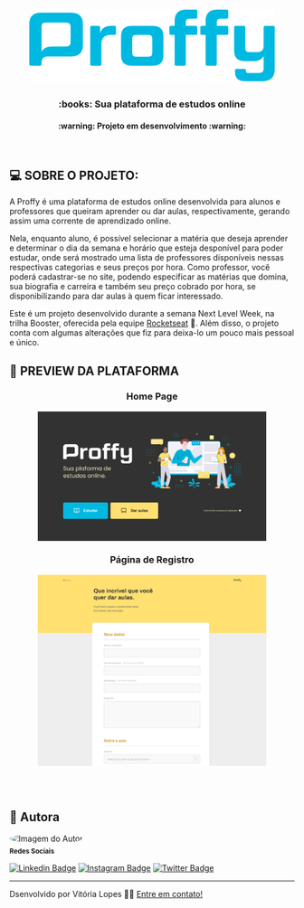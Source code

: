 <h1 align="center" >
    <img alt="Logo Proffy" src="/public/images/logo-blue.png" />
</h1>

<h3 align="center">
    :books: Sua plataforma de estudos online
</h3>

<h4 align="center"> :warning: Projeto em desenvolvimento :warning: </h4><br>

## :computer: SOBRE O PROJETO: 

A Proffy é uma plataforma de estudos online desenvolvida para alunos e professores que queiram aprender ou dar aulas, respectivamente, gerando assim uma corrente de aprendizado online. 

Nela, enquanto aluno,  é possível selecionar a matéria que deseja aprender e determinar o dia da semana e horário que esteja desponível para poder estudar, onde será mostrado uma lista de professores disponíveis nessas respectivas categorias e seus preços por hora. Como professor, você poderá cadastrar-se no site, podendo especificar as matérias que domina, sua biografia e carreira e também seu preço cobrado por hora, se disponibilizando para dar aulas à quem ficar interessado.  

Este é um projeto desenvolvido durante a semana Next Level Week, na trilha Booster, oferecida pela equipe [Rocketseat](https://rocketseat.com.br/) :rocket:. Além disso, o projeto conta com algumas alterações que fiz para deixa-lo um pouco mais pessoal e único.


## :art: PREVIEW DA PLATAFORMA

### <p align="center">Home Page</p>
<p align="center" style="display: flex; align-items: flex-start; justify-content: center;">
  	<img alt="Página Inicial" src="/public/images/home-proffy.png" width="80%">
</p>

### <p align="center">Página de Registro</p>

<p align="center" style="display: flex; align-items: flex-start; justify-content: center;">
  	<img alt="Página de cadastro do professor" src="/public/images/page-form.png" width="80%">
</p>
<br> <br>

## :raising_hand: Autora

 <img style="border-radius: 50%;" src="https://avatars2.githubusercontent.com/u/64246018?s=460&u=3d07c48c53255d53e3406037c7f98af14fd98689&v=4" width="100px;" alt="Imagem do Autor"/>
 <br/>
 <sub><b>Redes Sociais</b></sub> 
 <br/>

[![Linkedin Badge](https://img.shields.io/badge/-vilopesp-blue?style=flat-square&logo=Linkedin&logoColor=white&link=https://www.linkedin.com/in/vilopesp/)](https://www.linkedin.com/in/grioos/) 
[![Instagram Badge](https://img.shields.io/badge/-@_vilopesp_-blue?style=flat-square&logo=Instagram&logoColor=white&link=https://www.instagram.com/_vilopesp/)](https://www.instagram.com/grioos_/)
[![Twitter Badge](https://img.shields.io/twitter/follow/_vilopesp?style=social)](https://twitter.com/_vilopesp)

---

Dsenvolvido por Vitória Lopes 👋🏻 [Entre em contato!](https://www.linkedin.com/in/vilopesp/)









